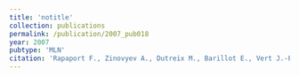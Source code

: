 ```yaml
---
title: 'notitle'
collection: publications
permalink: /publication/2007_pub018
year: 2007
pubtype: 'MLN'
citation: 'Rapaport F., Zinovyev A., Dutreix M., Barillot E., Vert J.-P. Classification of microarray data using gene networks. 2007. <i>BMC Bioinformatics</i> <b>8</b>:35.'
---
```

